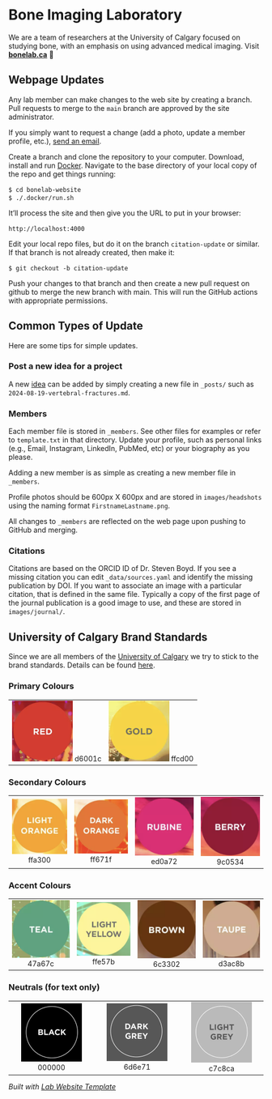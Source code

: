 
# Bone Imaging Laboratory
We are a team of researchers at the University of Calgary focused on studying bone, with an emphasis 
on using advanced medical imaging. Visit **[bonelab.ca](https://bonelab.ca)** 🚀

## Webpage Updates
Any lab member can make changes to the web site by creating a branch. Pull requests to merge to the 
`main` branch are approved by the site administrator.

If you simply want to request a change (add a photo, update a member profile, etc.), [send an email](mailto:bonelab@ucalgary.ca).

Create a branch and clone the repository to your computer. Download, install and run [Docker](https://www.docker.com). 
Navigate to the base directory of your local copy of the repo and get things running:
```
$ cd bonelab-website
$ ./.docker/run.sh
```
It’ll process the site and then give you the URL to put in your browser:
```
http://localhost:4000
```
Edit your local repo files, but do it on the branch `citation-update` or similar. If that branch
is not already created, then make it:
```
$ git checkout -b citation-update
```
Push your changes to that branch and then create a new pull request on github to merge 
the new branch with main. This will run the GitHub actions with appropriate permissions.

## Common Types of Update
Here are some tips for simple updates.

### Post a new idea for a project
A new [idea]("ideas") can be added by simply creating a new file in `_posts/` such as `2024-08-19-vertebral-fractures.md`.

### Members
Each member file is stored in `_members`. See other files for examples or refer to `template.txt` in that 
directory. Update your profile, such as personal links (e.g., Email, Instagram, LinkedIn, PubMed, etc) or your biography as you please.

Adding a new member is as simple as creating a new member file in `_members`. 

Profile photos should be 600px X 600px and are stored in `images/headshots` using the naming format `FirstnameLastname.png`.

All changes to `_members` are reflected on the web page upon pushing to GitHub and merging.

### Citations
Citations are based on the ORCID ID of Dr. Steven Boyd. If you see a missing citation you can edit `_data/sources.yaml` and identify
the missing publication by DOI. If you want to associate an image with a particular citation, that is defined in the same file. 
Typically a copy of the first page of the journal publication is a good image to use, and these are stored in `images/journal/`.

## University of Calgary Brand Standards
Since we are all members of the [University of Calgary](https://www.ucalgary.ca) we try to stick to the brand standards. Details
can be found [here](https://www.ucalgary.ca/brand/standards-and-guidelines/colours).

### Primary Colours
| | |
|:-------------------------:|:-------------------------:|
|<img width="120" alt="Red: d6001c" src="/images/brandstandard/BrandStandardRed.png">  d6001c|<img width="120" alt="Gold: ffcd00" src="/images/brandstandard/BrandStandardGold.png">  ffcd00|

### Secondary Colours
| | | | |
|:-------------------------:|:-------------------------:|:-------------------------:|:-------------------------:|
|<img width="120" alt="Light orange: ffa300" src="/images/brandstandard/BrandStandardLightOrange.png">  ffa300|<img width="120" alt="Dark orange: ff671f" src="/images/brandstandard/BrandStandardDarkOrange.png">  ff671f|<img width="120" alt="Rubine Red C: ed0a72" src="/images/brandstandard/BrandStandardRubine.png">  ed0a72|<img width="120" alt="1945 C (Berry): 9c0534" src="/images/brandstandard/BrandStandardBerry.png">  9c0534|

### Accent Colours
| | | | |
|:-------------------------:|:-------------------------:|:-------------------------:|:-------------------------:|
|<img width="120" alt="2400 C (Teal): 47a67c" src="/images/brandstandard/BrandStandardTeal.png">  47a67c|<img width="120" alt="100 C (Light Yellow): ffe57b" src="/images/brandstandard/BrandStandardLightYellow.png">  ffe57b| <img width="120" alt="7602 C (Brown): 6c3302" src="/images/brandstandard/BrandStandardBrown.png">  6c3302|<img width="120" alt="2311 C (Taupe): d3ac8b" src="/images/brandstandard/BrandStandardTaupe.png">  d3ac8b|

### Neutrals (for text only)
| | | | 
|:-------------------------:|:-------------------------:|:-------------------------:|
|<img width="120" alt="Black: 000000" src="/images/brandstandard/BrandStandardBlack.png">  000000|<img width="120" alt="Dark Grey: 6d6e71" src="/images/brandstandard/BrandStandardDarkGrey.png">  6d6e71| <img width="120" alt="Light Grey: c7c8ca" src="/images/brandstandard/BrandStandardLightGreg.png">  c7c8ca|


_Built with [Lab Website Template](https://greene-lab.gitbook.io/lab-website-template-docs)_
